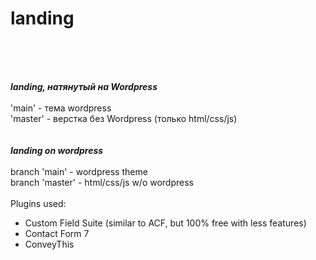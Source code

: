 # landing
<br>

<br><br>
<i><b>landing, натянутый на Wordpress</b></i><br><br>
'main' - тема wordpress<br>
'master' - верстка без Wordpress (только html/css/js)
<br><br><br>
<i><b>landing on wordpress</b></i><br><br>
branch 'main' - wordpress theme<br>
branch 'master' - html/css/js w/o wordpress<br>
<br>
Plugins used: <br>
- Custom Field Suite (similar to ACF, but 100% free with less features)<br>
- Contact Form 7<br>
- ConveyThis<br>



